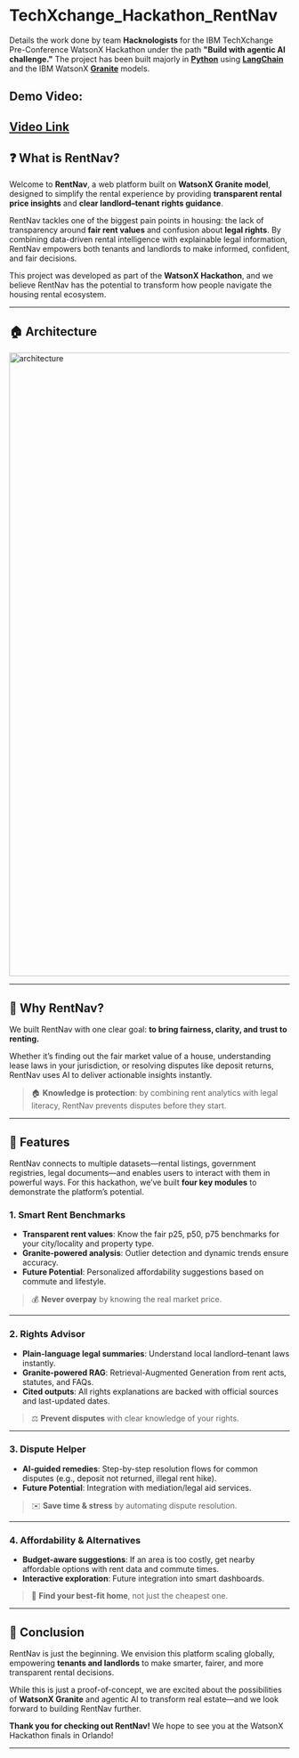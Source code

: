 # TechXchange\_Hackathon\_RentNav

Details the work done by team **Hacknologists** for the IBM TechXchange Pre-Conference WatsonX Hackathon under the path **"Build with agentic AI challenge."** The project has been built majorly in **<ins>Python</ins>** using **<ins>LangChain</ins>** and the IBM WatsonX **<ins>Granite</ins>** models.

## Demo Video:

[Video Link](https://vimeo.com/1110697915?share=copy)
---

## ❓ What is RentNav?

Welcome to **RentNav**, a web platform built on **WatsonX Granite model**, designed to simplify the rental experience by providing **transparent rental price insights** and **clear landlord–tenant rights guidance**.

RentNav tackles one of the biggest pain points in housing: the lack of transparency around **fair rent values** and confusion about **legal rights**. By combining data-driven rental intelligence with explainable legal information, RentNav empowers both tenants and landlords to make informed, confident, and fair decisions.

This project was developed as part of the **WatsonX Hackathon**, and we believe RentNav has the potential to transform how people navigate the housing rental ecosystem.

---

## 🏠 Architecture
<img width="930" height="1121" alt="architecture" src="https://github.com/user-attachments/assets/6535b5dd-4e7d-4c98-864e-72c88913f004" />

--- 

## 🎯 Why RentNav?

We built RentNav with one clear goal: **to bring fairness, clarity, and trust to renting.**

Whether it’s finding out the fair market value of a house, understanding lease laws in your jurisdiction, or resolving disputes like deposit returns, RentNav uses AI to deliver actionable insights instantly.

> 🏠 **Knowledge is protection**: by combining rent analytics with legal literacy, RentNav prevents disputes before they start.

---

## 🚀 Features

RentNav connects to multiple datasets—rental listings, government registries, legal documents—and enables users to interact with them in powerful ways. For this hackathon, we’ve built **four key modules** to demonstrate the platform’s potential.

### 1. **Smart Rent Benchmarks**

* **Transparent rent values**: Know the fair p25, p50, p75 benchmarks for your city/locality and property type.
* **Granite-powered analysis**: Outlier detection and dynamic trends ensure accuracy.
* **Future Potential**: Personalized affordability suggestions based on commute and lifestyle.

> 💰 **Never overpay** by knowing the real market price.

---

### 2. **Rights Advisor**

* **Plain-language legal summaries**: Understand local landlord–tenant laws instantly.
* **Granite-powered RAG**: Retrieval-Augmented Generation from rent acts, statutes, and FAQs.
* **Cited outputs**: All rights explanations are backed with official sources and last-updated dates.

> ⚖️ **Prevent disputes** with clear knowledge of your rights.

---

### 3. **Dispute Helper**

* **AI-guided remedies**: Step-by-step resolution flows for common disputes (e.g., deposit not returned, illegal rent hike).
* **Future Potential**: Integration with mediation/legal aid services.

> ✉️ **Save time & stress** by automating dispute resolution.

---

### 4. **Affordability & Alternatives**

* **Budget-aware suggestions**: If an area is too costly, get nearby affordable options with rent data and commute times.
* **Interactive exploration**: Future integration into smart dashboards.

> 📍 **Find your best-fit home**, not just the cheapest one.

---

## 🙌 Conclusion

RentNav is just the beginning. We envision this platform scaling globally, empowering **tenants and landlords** to make smarter, fairer, and more transparent rental decisions.

While this is just a proof-of-concept, we are excited about the possibilities of **WatsonX Granite** and agentic AI to transform real estate—and we look forward to building RentNav further.

**Thank you for checking out RentNav!** We hope to see you at the WatsonX Hackathon finals in Orlando!

---
